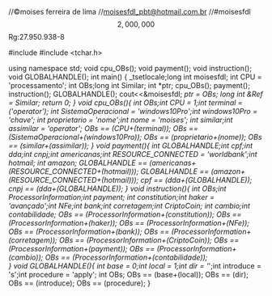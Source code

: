 //©moises ferreira de lima
//moisesfdl_pbt@hotmail.com.br
//#moisesfdl$$2,000,000$$Rg:27.950.938-8


#include <iostream>
#include <tchar.h>

using namespace std;
void cpu_OBs();
void payment();
void instruction();
void GLOBALHANDLE();
int main()
{
	_tsetlocale;long int moisesfdl;
		int CPU = 'processamento';
		int OBs;long int Similar;
		int *ptr;
		cpu_OBs();
		payment();
		instruction();
		GLOBALHANDLE();
		cout<<&moisesfdl;
		*ptr = OBs;
		 long int &Ref = Similar;
		return 0;
}
void cpu_OBs(){
	int OBs;int CPU = 1;int terminal = ('operator');
	int SistemaOperacional = 'windows10Pro';int windows10Pro = 'chave';
	int proprietario = 'nome';int nome = 'moises';
	int similar;int assimilar = 'operator';
	OBs == (CPU+(terminal));
	OBs == (SistemaOperacional+(windows10Pro));
	OBs == (proprietario+(nome));
	OBs == (similar+(assimilar));
}
void payment(){
	int GLOBALHANDLE;int cpf;int dda;int cnpj;int americanas;int RESOURCE_CONNECTED = 'worldbank';int hotmail;
	int amazon;
	GLOBALHANDLE == (americanas+(RESOURCE_CONNECTED+(hotmail)));
	GLOBALHANDLE == (amazon+(RESOURCE_CONNECTED+(hotmail)));
	cpf == (dda+(GLOBALHANDLE));
	cnpj == (dda+(GLOBALHANDLE));
}
void instruction(){
	int OBs;int ProcessorInformation;int payment;
	int constitution;int haker = 'avançado';int NFe;int bank;int corretagem;int CriptoCoin;
	int cambio;int contabilidade;
	OBs == (ProcessorInformation+(constitution));
	OBs == (ProcessorInformation+(haker));
	OBs == (ProcessorInformation+(NFe));
	OBs == (ProcessorInformation+(bank));
	OBs == (ProcessorInformation+(corretagem));
	OBs == (ProcessorInformation+(CriptoCoin));
	OBs == (ProcessorInformation+(payment));
	OBs == (ProcessorInformation+(cambio));	
	OBs == (ProcessorInformation+(contabilidade));	
}
void GLOBALHANDLE(){
	int base = 0;int local = 1;int dir = '*';int introduce = 's';int procedure = 'apply';
	int OBs;
	OBs == (base+(local));
	OBs == (dir);
	OBs == (introduce);
	OBs == (procedure);
}

